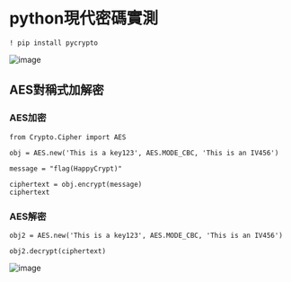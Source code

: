 # python現代密碼實測
```
! pip install pycrypto
```
![image](https://user-images.githubusercontent.com/79491888/134443776-aa5f44d2-873e-4b7a-9be1-2889140c9597.png)

## AES對稱式加解密
### AES加密
```
from Crypto.Cipher import AES

obj = AES.new('This is a key123', AES.MODE_CBC, 'This is an IV456')

message = "flag(HappyCrypt)"

ciphertext = obj.encrypt(message)
ciphertext
```
### AES解密
```
obj2 = AES.new('This is a key123', AES.MODE_CBC, 'This is an IV456')

obj2.decrypt(ciphertext)
```
![image](https://user-images.githubusercontent.com/79491888/134444033-68229ed4-5dbe-47fb-b85b-1ffcc8e5d68f.png)
